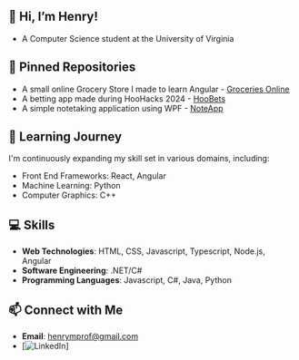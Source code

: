 ## 👋 Hi, I’m Henry!
- A Computer Science student at the University of Virginia

## 📌 Pinned Repositories
- A small online Grocery Store I made to learn Angular - [Groceries Online](https://github.com/HMPrgm/grocery-store-angular)
- A betting app made during HooHacks 2024 - [HooBets](https://github.com/HMPrgm/Hoobets)
- A simple notetaking application using WPF - [NoteApp](https://github.com/HMPrgm/NoteApp)


## 🌱 Learning Journey
I'm continuously expanding my skill set in various domains, including:
- Front End Frameworks: React, Angular
- Machine Learning: Python
- Computer Graphics: C++

## 💻 Skills
- **Web Technologies**: HTML, CSS, Javascript, Typescript, Node.js, Angular
- **Software Engineering**: .NET/C#
- **Programming Languages**: Javascript, C#, Java, Python

## 📫 Connect with Me
- **Email**: henrymprof@gmail.com
- [![LinkedIn](https://www.linkedin.com/in/henry-morris-b87361274/)]
<!--- **Portfolio**: [Henry's Portfolio](https://henry-portfolio.com)]-->
